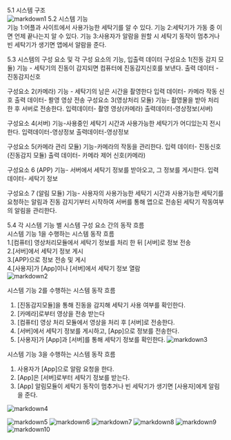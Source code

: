 5.1 시스템 구조<br>
![markdown1](http://cfile5.uf.tistory.com/image/211A374A5767AD5F0B39CB)
5.2 시스템 기능<br>
기능 1:어플과 사이트에서 사용가능한 세탁기를 알 수 있다.
기능 2:세탁기가 가동 중 이면 언제 끝나는지 알 수 있다.
기능 3:사용자가 알람을 원할 시 세탁기 동작이 멈추거나 빈 세탁기가 생기면 앱에서 알람을 준다.

5.3 시스템의 구성 요소 및 각 구성 요소의 기능, 입출력 데이터
구성요소 1(진동 감지 모듈)
기능 - 세탁기의 진동이 감지되면 컴퓨터에 진동감지신호를 보낸다.
출력 데이터 - 진동감지신호

구성요소 2(카메라)
기능 - 세탁기의 남은 시간을 촬영한다
입력 데이터- 카메라 작동 신호
출력 데이터- 퐐영 영상 전송
구성요소 3(영상처리 모듈)
기능- 촬영물을 받아 처리한 후 서버로 전송한다.
입력데이터- 촬영 영상(카메라)
출력데이터-영상정보(서버)

구성요소 4(서버)
기능-사용중인 세탁기 시간과 사용가능한 세탁기가 어디있는지 전시한다.
입력데이터-영상정보
출력데이터-영상정보

구성요소 5(카메라 관리 모듈)
기능-카메라의 작동을 관리한다.
입력 데이터- 진동신호(진동감지 모듈)
출력 데이터- 카메라 제어 신호(카메라)

구성요소 6 (APP)
기능- 서버에서 세탁기 정보를 받아오고, 그 정보를 게시한다.
입력 데이터- 세탁기 정보

구성요소 7 (알림 모듈)
기능- 사용자의 사용가능한 세탁기 시간과 사용가능한 세탁기를 요청하는 알림과 
진동 감지기부터 시작하여 서버를 통해 앱으로 전송된 세탁기 작동여부의 알림을
관리한다.

5.4 각 시스템 기능 별 시스템 구성 요소 간의 동작 흐름<br>
시스템 기능 1을 수행하는 시스템 동작 흐름<br>
1.[컴퓨터] 영상처리모듈에서 세탁기 정보를 처리 한 뒤 [서버]로 정보 전송<br>
2.[서버]에서 세탁기 정보 게시<br>
3.[APP}으로 정보 전송 및 게시<br>
4.[사용자]가 [App]이나 [서버]에서 세탁기 정보 열람<br>
![markdown2](http://cfile1.uf.tistory.com/image/24044D4A5767AD601D0FFA)



시스템 기능 2를 수행하는 시스템 동작 흐름
 1. [진동감지모듈]을 통해 진동을 감지해 세탁기 사용 여부를 확인한다.
 2. [카메라]로부터 영상을 전송 받는다
 3. [컴퓨터] 영상 처리 모듈에서 영상을 처리 후 [서버]로 전송한다.
 4. [서버]에서 세탁기 정보를 게시하고, [App]으로 정보를 전송한다.
 5. [사용자]가 [App]과 [서버]를 통해 세탁기 정보를 확인한다.
![markdown3](http://cfile22.uf.tistory.com/image/2677A94A5767AD6029344A)

시스템 기능 3을 수행하는 시스템 동작 흐름
 1. 사용자가 [App]으로 알람 요청을 한다.
 2. [App]은 [서버]로부터 세탁기 정보를 받는다.
 3. [App] 알림모듈이 세탁기 동작이 멈추거나 빈 세탁기가 생기면 [사용자]에게 알림을 준다.

![markdown4](http://cfile9.uf.tistory.com/image/2170244A5767AD61316358)

![markdown5](http://cfile2.uf.tistory.com/image/2216E34A5767AD610FC788)
![markdown6](http://cfile7.uf.tistory.com/image/2473354A5767AD612E7CF4)
![markdown7](http://cfile21.uf.tistory.com/image/241F314A5767AD620670DD)
![markdown8](http://cfile9.uf.tistory.com/image/2322204A5767AD63046D3C)
![markdown9](http://cfile28.uf.tistory.com/image/263FE0485767AD630BA07E)
![markdown10](http://cfile21.uf.tistory.com/image/22406C485767AD630AC647)




